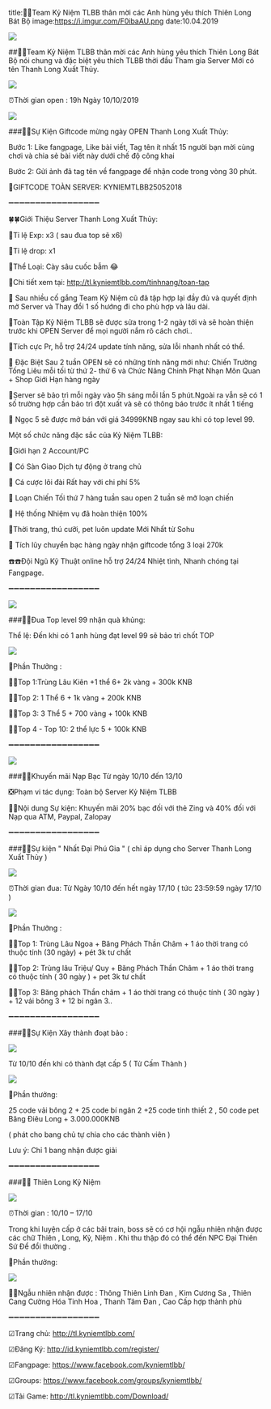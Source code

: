 title:🌺🌺Team Kỷ Niệm TLBB thân mời các Anh hùng yêu thích Thiên Long Bát Bộ
image:https://i.imgur.com/F0ibaAU.png
date:10.04.2019

![](https://i.imgur.com/F0ibaAU.png)


##🌺🌺Team Kỷ Niệm TLBB thân mời các Anh hùng yêu thích Thiên Long Bát Bộ nói chung và đặc biệt yêu thích TLBB thời đầu Tham gia Server Mới có tên Thanh Long Xuất Thủy.

![](https://i.imgur.com/uRbQeHc.png)

⏰Thời gian open : 19h Ngày 10/10/2019

![](https://i.imgur.com/GBVpGKi.png)

###🌺🌺Sự Kiện Giftcode mừng ngày OPEN Thanh Long Xuất Thủy:

Bước 1: Like fangpage, Like bài viết, Tag tên ít nhất 15 người bạn mời cùng chơi và chia sẻ bài viết này dưới chế độ công khai

Bước 2: Gửi ảnh đã tag tên về fangpage để nhận code trong vòng 30 phút.

🎁GIFTCODE TOÀN SERVER: KYNIEMTLBB25052018

➖➖➖➖➖➖➖➖➖➖➖➖➖➖➖➖➖

🍀🍀Giới Thiệu Server Thanh Long Xuất Thủy:

🍏Tỉ lệ Exp: x3 ( sau đua top sẽ x6)

🍏Tỉ lệ drop: x1

🍏Thể Loại: Cày sâu cuốc bẫm 😂

️🍏Chi tiết xem tại: http://tl.kyniemtlbb.com/tinhnang/toan-tap

🍏 Sau nhiều cố gắng Team Kỷ Niệm cũ đã tập hợp lại đầy đủ và quyết định mở Server và Thay đổi 1 số hướng đi cho phù hợp và lâu dài.

️🍏Toàn Tập Kỷ Niệm TLBB sẽ được sửa trong 1-2 ngày tới và sẽ hoàn thiện trước khi OPEN Server để mọi người nắm rõ cách chơi..

️🍏Tích cực Pr, hỗ trợ 24/24 update tính năng, sửa lỗi nhanh nhất có thể.

🍏 Đặc Biệt Sau 2 tuần OPEN sẽ có những tính năng mới như: Chiến Trường Tống Liêu mỗi tối từ thứ 2- thứ 6 và Chức Năng Chinh Phạt Nhạn Môn Quan + Shop Giới Hạn hàng ngày

️🍏Server sẽ bảo trì mỗi ngày vào 5h sáng mỗi lần 5 phút.Ngoài ra vẫn sẽ có 1 số trường hợp cần bảo trì đột xuất và sẽ có thông báo trước ít nhất 1 tiếng

🍏 Ngọc 5 sẽ được mở bán với giá 34999KNB ngay sau khi có top level 99.

Một số chức năng đặc sắc của Kỷ Niệm TLBB:

️🍏Giới hạn 2 Account/PC

️🍏 Có Sàn Giao Dịch tự động ở trang chủ

️🍏 Cá cược lôi đài Rất hay với chi phí 5%

️🍏 Loạn Chiến Tối thứ 7 hàng tuần sau open 2 tuần sẽ mở loạn chiến

️🍏 Hệ thống Nhiệm vụ đã hoàn thiện 100%

️🍏Thời trang, thú cưỡi, pet luôn update Mới Nhất từ Sohu

️🍏 Tích lũy chuyển bạc hàng ngày nhận giftcode tổng 3 loại 270k

☎️☎️Đội Ngũ Kỹ Thuật online hỗ trợ 24/24 Nhiệt tình, Nhanh chóng tại Fangpage.

➖➖➖➖➖➖➖➖➖➖➖➖➖➖➖➖➖

![](https://i.imgur.com/GBVpGKi.png)

###🌺🌺Đua Top level 99 nhận quà khủng:

Thể lệ: Đến khi có 1 anh hùng đạt level 99 sẽ bảo trì chốt TOP

![](https://i.imgur.com/U0DEf1f.png)

🎁Phần Thưởng :

💎💎Top 1:Trùng Lâu Kiên +1 thể 6+ 2k vàng + 300k KNB

💎💎Top 2: 1 Thể 6 + 1k vàng + 200k KNB

💎💎Top 3: 3 Thể 5 + 700 vàng + 100k KNB

💎💎Top 4 - Top 10: 2 thể lực 5 + 100k KNB

➖➖➖➖➖➖➖➖➖➖➖➖➖➖➖➖➖

![](https://i.imgur.com/uRbQeHc.png)

###🌺🌺Khuyến mãi Nạp Bạc Từ ngày 10/10 đến 13/10

❎Phạm vi tác dụng: Toàn bộ Server Kỷ Niệm TLBB

🛒🛒Nội dung Sự kiện: Khuyến mãi 20% bạc đối với thẻ Zing và 40% đối với Nạp qua ATM, Paypal, Zalopay

➖➖➖➖➖➖➖➖➖➖➖➖➖➖➖➖➖

###🌺🌺Sự kiện " Nhất Đại Phú Gia " ( chỉ áp dụng cho Server Thanh Long Xuất Thủy )

![](https://i.imgur.com/uRbQeHc.png)

⏰Thời gian đua: Từ Ngày 10/10 đến hết ngày 17/10 ( tức 23:59:59 ngày 17/10 )

![](https://i.imgur.com/U0DEf1f.png)

🎁Phần Thưởng :

💎💎Top 1: Trùng Lâu Ngoa + Băng Phách Thần Châm + 1 áo thời trang có thuộc tính (30 ngày) + pét 3k tư chất

💎💎Top 2: Trùng lâu Triệu/ Quy + Băng Phách Thần Châm + 1 áo thời trang có thuộc tính ( 30 ngày ) + pet 3k tư chất

💎💎Top 3: Băng phách Thần châm + 1 áo thời trang có thuộc tính ( 30 ngày ) + 12 vải bông 3 + 12 bí ngân 3..

➖➖➖➖➖➖➖➖➖➖➖➖➖➖➖➖➖

###🌺🌺Sự Kiện Xây thành đoạt bảo :

![](https://i.imgur.com/GBVpGKi.png)

Từ 10/10 đến khi có thành đạt cấp 5 ( Tử Cấm Thành )

![](https://i.imgur.com/U0DEf1f.png)


🎁Phần thưởng:

25 code vải bông 2 + 25 code bí ngân 2 +25 code tinh thiết 2 , 50 code pet Băng Điêu Long + 3.000.000KNB

( phát cho bang chủ tự chia cho các thành viên )

Lưu ý: Chỉ 1 bang nhận được giải

➖➖➖➖➖➖➖➖➖➖➖➖➖➖➖➖➖

###🎉🎉 Thiên Long Kỷ Niệm

![](https://i.imgur.com/uRbQeHc.png)


⏰Thời gian : 10/10 – 17/10

Trong khi luyện cấp ở các bãi train, boss sẽ có cơ hội ngẫu nhiên nhận được các chữ Thiên , Long, Kỷ, Niệm . Khi thu thập đó có thể đến NPC Đại Thiên Sứ Để đổi thường .

🎁Phần thưởng:

![](https://i.imgur.com/U0DEf1f.png)

💎💎Ngẫu nhiên nhận được : Thông Thiên Linh Đan , Kim Cương Sa , Thiên Cang Cường Hóa Tinh Hoa , Thanh Tâm Đan , Cao Cấp hợp thành phù 

➖➖➖➖➖➖➖➖➖➖➖➖➖➖➖➖➖

☑Trang chủ: http://tl.kyniemtlbb.com/

☑Đăng Ký: http://id.kyniemtlbb.com/register/

☑Fangpage: https://www.facebook.com/kyniemtlbb/

☑Groups: https://www.facebook.com/groups/kyniemtlbb/

☑Tải Game: http://tl.kyniemtlbb.com/Download/
